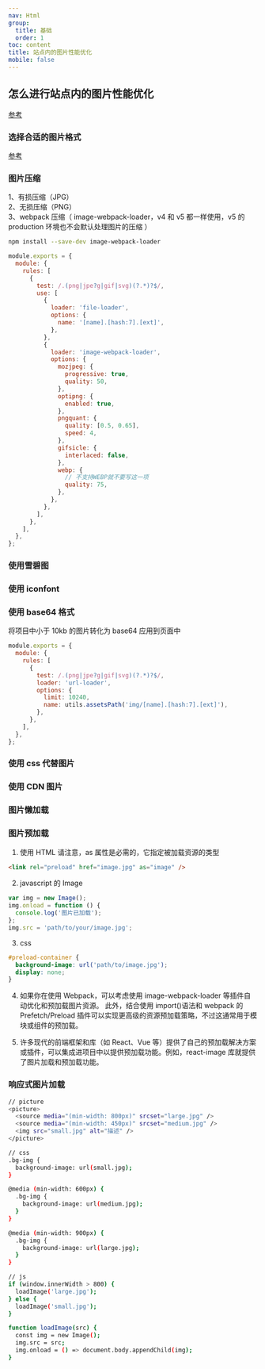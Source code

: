 ```yaml
---
nav: Html
group:
  title: 基础
  order: 1
toc: content
title: 站点内的图片性能优化
mobile: false
---
```


## 怎么进行站点内的图片性能优化

<a target='_blank' href='https://fe.ecool.fun/topic/0b096e94-b846-448b-ae4b-b4f500e96bf1?orderBy=updateTime&order=desc&tagId=20'>参考</a>

### 选择合适的图片格式

<a href='./base-select-img'>参考</a>

### 图片压缩

1、有损压缩（JPG）  
2、无损压缩（PNG）  
3、webpack 压缩（ image-webpack-loader，v4 和 v5 都一样使用，v5 的 production 环境也不会默认处理图片的压缩 ）

```bash
npm install --save-dev image-webpack-loader
```

```js
module.exports = {
  module: {
    rules: [
      {
        test: /.(png|jpe?g|gif|svg)(?.*)?$/,
        use: [
          {
            loader: 'file-loader',
            options: {
              name: '[name].[hash:7].[ext]',
            },
          },
          {
            loader: 'image-webpack-loader',
            options: {
              mozjpeg: {
                progressive: true,
                quality: 50,
              },
              optipng: {
                enabled: true,
              },
              pngquant: {
                quality: [0.5, 0.65],
                speed: 4,
              },
              gifsicle: {
                interlaced: false,
              },
              webp: {
                // 不支持WEBP就不要写这一项
                quality: 75,
              },
            },
          },
        ],
      },
    ],
  },
};
```

### 使用雪碧图

### 使用 iconfont

### 使用 base64 格式

将项目中小于 10kb 的图片转化为 base64 应用到页面中

```js
module.exports = {
  module: {
    rules: [
      {
        test: /.(png|jpe?g|gif|svg)(?.*)?$/,
        loader: 'url-loader',
        options: {
          limit: 10240,
          name: utils.assetsPath('img/[name].[hash:7].[ext]'),
        },
      },
    ],
  },
};
```

### 使用 css 代替图片

### 使用 CDN 图片

### 图片懒加载

### 图片预加载

1. 使用 HTML 请注意，as 属性是必需的，它指定被加载资源的类型

```html
<link rel="preload" href="image.jpg" as="image" />
```

2. javascript 的 Image

```js
var img = new Image();
img.onload = function () {
  console.log('图片已加载');
};
img.src = 'path/to/your/image.jpg';
```

3. css

```css
#preload-container {
  background-image: url('path/to/image.jpg');
  display: none;
}
```

4. 如果你在使用 Webpack，可以考虑使用 image-webpack-loader 等插件自动优化和预加载图片资源。
   此外，结合使用 import()语法和 webpack 的 Prefetch/Preload 插件可以实现更高级的资源预加载策略，不过这通常用于模块或组件的预加载。

5. 许多现代的前端框架和库（如 React、Vue 等）提供了自己的预加载解决方案或插件，可以集成进项目中以提供预加载功能。例如，react-image 库就提供了图片加载和预加载功能。

### 响应式图片加载

```bash
// picture
<picture>
  <source media="(min-width: 800px)" srcset="large.jpg" />
  <source media="(min-width: 450px)" srcset="medium.jpg" />
  <img src="small.jpg" alt="描述" />
</picture>

// css
.bg-img {
  background-image: url(small.jpg);
}

@media (min-width: 600px) {
  .bg-img {
    background-image: url(medium.jpg);
  }
}

@media (min-width: 900px) {
  .bg-img {
    background-image: url(large.jpg);
  }
}

// js
if (window.innerWidth > 800) {
  loadImage('large.jpg');
} else {
  loadImage('small.jpg');
}

function loadImage(src) {
  const img = new Image();
  img.src = src;
  img.onload = () => document.body.appendChild(img);
}


```

